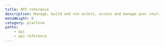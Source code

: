 ```yaml
---
title: API reference
description: Manage, build and run actors, access and manage your storages with the Apify REST API (v2). Test API endpoints and create URL requests using the Blueprint GUI.
menuWeight: 9
category: platform
paths:
    - api
    - api-reference
---
```



